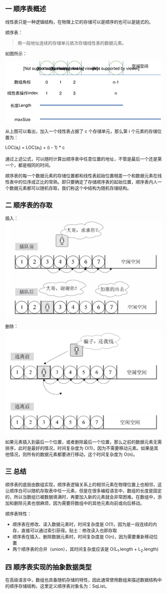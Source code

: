 ## 一 顺序表概述

线性表只是一种逻辑结构，在物理上它的存储可以是顺序的也可以是链式的。

顺序表：

> 用一段地址连续的存储单元依次存储线性表的数据元素。

如图所示：

![](../images/structure/list-01.svg)

从上图可以看出，加入一个线性表占据了 c 个存储单元，那么第 i 个元素的存储位置为：

LOC(a<sub>i</sub>) = LOC(a<sub>1</sub>) + (i - 1) \* c

通过上述公式，可以随时计算出顺序表中任意位置的地址，不管是最后一个还是第一个，都是相同的时间。

顺序表的每一个数据元素的存储位置都和线性表起始位置相差一个和数据元素在线性表中的位序成正比的常熟。即只要确定了存储顺序表的起始位置，顺序表内人一个数据元素都可以随机存取，我们称这个中结构为随机存储结构。

## 二 顺序表的存取

插入：  
![](../images/structure/list-02.png)

删除：  
![](../images/structure/list-03.png)

如果元素插入到最后一个位置，或者删除最后一个位置，那么之前的数据元素无需排序，此时是最好的情况，时间复杂度为 O(1)，因为不需要移动元素。如果是其他情况，则所有的数据元素都要进行移动，这个时间复杂度为 O(n)。

## 三 总结

顺序表的底层由数组实现，顺序表逻辑关系上的相邻元素在物理位置上也相邻，这让顺序白可以随机存取表中任一元素，但是在很多编程语言中，数组的长度是固定的，所以当数组已被数据填满时，再要加入新的元素就会非常困难。在数组中，添加和删除元素也很麻烦，因为需要将数组中的其他元素向前或向后移动。

顺序表特性：

- 顺序表在修改、读入数据元素时，时间复杂度是 O(1)，因为是一段连续的内存，直接可以通过索引获得。贴士：修改读入也即存取
- 顺序表在插入、删除数据元素时，时间复杂度是 O(n)，因为需要重新移动位置
- 两个顺序表的合并（union），其时间复杂度应该是 O(L<sub>1</sub>.length + L<sub>2</sub>.length)

## 四 顺序表实现的抽象数据类型

在高级语言中，数组也具备随机存储的特性，因此通常使用数组来描述数据结构中的顺序存储结构，这里定义顺序表对象名为：SqList。
